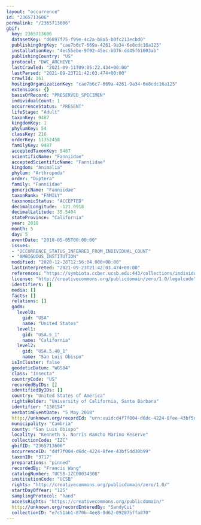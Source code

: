 ```yaml
---
layout: "occurrence"
id: "2365713606"
permalink: "/2365713606"
gbif:
  key: 2365713606
  datasetKey: "d6097f75-f99e-4c2a-b8a5-b0fc213ecbd0"
  publishingOrgKey: "cae7b6c7-669a-4261-9a34-6e8cdc16a125"
  installationKey: "4ec55ebe-9f92-45ec-b076-dd45f61003ab"
  publishingCountry: "US"
  protocol: "DWC_ARCHIVE"
  lastCrawled: "2021-09-11T09:05:22.434+00:00"
  lastParsed: "2021-09-23T21:42:03.474+00:00"
  crawlId: 161
  hostingOrganizationKey: "cae7b6c7-669a-4261-9a34-6e8cdc16a125"
  extensions: {}
  basisOfRecord: "PRESERVED_SPECIMEN"
  individualCount: 1
  occurrenceStatus: "PRESENT"
  lifeStage: "Adult"
  taxonKey: 9487
  kingdomKey: 1
  phylumKey: 54
  classKey: 216
  orderKey: 11352458
  familyKey: 9487
  acceptedTaxonKey: 9487
  scientificName: "Fanniidae"
  acceptedScientificName: "Fanniidae"
  kingdom: "Animalia"
  phylum: "Arthropoda"
  order: "Diptera"
  family: "Fanniidae"
  genericName: "Fanniidae"
  taxonRank: "FAMILY"
  taxonomicStatus: "ACCEPTED"
  decimalLongitude: -121.0918
  decimalLatitude: 35.5404
  stateProvince: "California"
  year: 2018
  month: 5
  day: 5
  eventDate: "2018-05-05T00:00:00"
  issues:
  - "OCCURRENCE_STATUS_INFERRED_FROM_INDIVIDUAL_COUNT"
  - "AMBIGUOUS_INSTITUTION"
  modified: "2020-12-28T12:56:04.000+00:00"
  lastInterpreted: "2021-09-23T21:42:03.474+00:00"
  references: "https://symbiota.ccber.ucsb.edu:443/collections/individual/index.php?occid=130154"
  license: "http://creativecommons.org/publicdomain/zero/1.0/legalcode"
  identifiers: []
  media: []
  facts: []
  relations: []
  gadm:
    level0:
      gid: "USA"
      name: "United States"
    level1:
      gid: "USA.5_1"
      name: "California"
    level2:
      gid: "USA.5.40_1"
      name: "San Luis Obispo"
  isInCluster: false
  geodeticDatum: "WGS84"
  class: "Insecta"
  countryCode: "US"
  recordedByIDs: []
  identifiedByIDs: []
  country: "United States of America"
  rightsHolder: "University of California, Santa Barbara"
  identifier: "130154"
  verbatimEventDate: "5 May 2018"
  http://unknown.org/recordId: "urn:uuid:d4f7f004-d6dc-4224-8fee-43bf5dd30b99"
  municipality: "Cambria"
  county: "San Luis Obispo"
  locality: "Kenneth S. Norris Rancho Marino Reserve"
  collectionCode: "IZC"
  gbifID: "2365713606"
  occurrenceID: "d4f7f004-d6dc-4224-8fee-43bf5dd30b99"
  taxonID: "3717"
  preparations: "pinned"
  recordedBy: "Francis Wang"
  catalogNumber: "UCSB-IZC00034308"
  institutionCode: "UCSB"
  rights: "http://creativecommons.org/publicdomain/zero/1.0/"
  startDayOfYear: "125"
  samplingProtocol: "hand"
  accessRights: "https://creativecommons.org/publicdomain/"
  http://unknown.org/recordEnteredBy: "SandyCui"
  collectionID: "e7c51ab1-870b-4ee8-9d62-092875ffa870"
---
```

